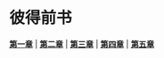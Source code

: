 # 彼得前书
 **[第一章](001.md)** |
 **[第二章](002.md)** |
 **[第三章](003.md)** |
 **[第四章](004.md)** |
 **[第五章](005.md)**